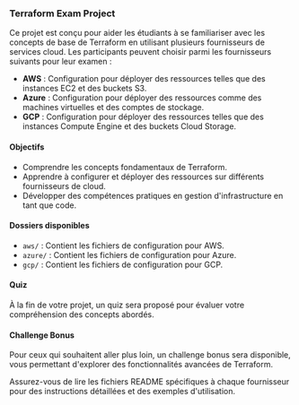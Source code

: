 ### Terraform Exam Project

Ce projet est conçu pour aider les étudiants à se familiariser avec les concepts de base de Terraform en utilisant plusieurs fournisseurs de services cloud. Les participants peuvent choisir parmi les fournisseurs suivants pour leur examen :

- **AWS** : Configuration pour déployer des ressources telles que des instances EC2 et des buckets S3.
- **Azure** : Configuration pour déployer des ressources comme des machines virtuelles et des comptes de stockage.
- **GCP** : Configuration pour déployer des ressources telles que des instances Compute Engine et des buckets Cloud Storage.

#### Objectifs

- Comprendre les concepts fondamentaux de Terraform.
- Apprendre à configurer et déployer des ressources sur différents fournisseurs de cloud.
- Développer des compétences pratiques en gestion d'infrastructure en tant que code.

#### Dossiers disponibles

- `aws/` : Contient les fichiers de configuration pour AWS.
- `azure/` : Contient les fichiers de configuration pour Azure.
- `gcp/` : Contient les fichiers de configuration pour GCP.

#### Quiz

À la fin de votre projet, un quiz sera proposé pour évaluer votre compréhension des concepts abordés.

#### Challenge Bonus

Pour ceux qui souhaitent aller plus loin, un challenge bonus sera disponible, vous permettant d'explorer des fonctionnalités avancées de Terraform.

Assurez-vous de lire les fichiers README spécifiques à chaque fournisseur pour des instructions détaillées et des exemples d'utilisation.